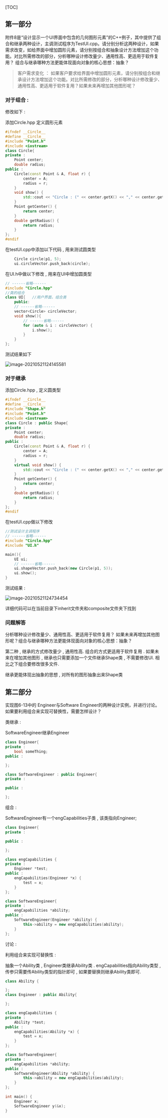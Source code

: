 [TOC]

## 第一部分

附件8是“设计显示一个UI界面中包含的几何图形元素”的C++例子，其中提供了组合和继承两种设计，主调测试程序为TestUI.cpp。请分别分析这两种设计，如果需求改变，如给界面中增加圆形元素，请分别按组合和抽象设计方法增加这个功能。对比所需修改的部分，分析哪种设计修改量少、通用性高、更适用于软件复用？ 组合与继承哪种方法更能体现面向对象的核心思想：抽象？

>客户需求变化 ：
>如果客户要求给界面中增加圆形元素，请分别按组合和继承设计方法增加这个功能。对比所需修改的部分，分析哪种设计修改量少、通用性高、更适用于软件复用？如果未来再增加其他图形呢？

### 对于组合 : 

修改如下 :

添加Circle.hpp 定义圆形元素

```c++
#ifndef __Circle__
#define __Circle__
#include "Point.h"
#include <iostream>
class Circle{
private :
    Point center;
    double radius;
public :
    Circle(const Point & A, float r) {
        center = A;
        radius = r;
    }
    void show() {
        std::cout << "Circle : (" << center.getX() << "," << center.getY() << " ) r = " << radius << std::endl; 
    }
    Point getCenter() {
        return center;
    }
    double getRadius() {
        return radius;
    }
};
#endif
```

在testUI.cpp中添加以下代码 , 用来测试圆类型

```c++
	Circle circle(p1, 5);
	ui.circleVector.push_back(circle);
```

在UI.h中做以下修改 , 用来在UI中增加圆类型

```c++
// ------省略------
#include "Circle.hpp"
//类的组合
class UI{   //用户界面，组合类 
    public:
    // ------省略------
    vector<Circle> circleVector;
	void show(){
		// ------省略------
		for (auto & i : circleVector) {
			i.show();
		}
	}
};
```

测试结果如下

![image-20210521124145581](C:\Users\yqy\AppData\Roaming\Typora\typora-user-images\image-20210521124145581.png)

### 对于继承

添加Circle.hpp , 定义圆类型

```c++
#ifndef __Circle__
#define __Circle__
#include "Shape.h"
#include "Point.h"
#include <iostream>
class Circle : public Shape{
private :
    Point center;
    double radius;
public :
    Circle(const Point & A, float r) {
        center = A;
        radius = r;
    }
    virtual void show() {
        std::cout << "Circle : (" << center.getX() << "," << center.getY() << " ) r = " << radius << std::endl; 
    }
    Point getCenter() {
        return center;
    }
    double getRadius() {
        return radius;
    }
};
#endif
```

在testUI.cpp做以下修改

```c++
//测试设计主调程序 
// ------省略------
#include "Circle.hpp"
#include "UI.h"

main(){ 
	UI ui;
    // ------省略------
    ui.shapeVector.push_back(new Circle(p1, 5));
    ui.show();
}
```

测试结果 : 

![image-20210521124734454](C:\Users\yqy\AppData\Roaming\Typora\typora-user-images\image-20210521124734454.png)

详细代码可以在当前目录下inherit文件夹和composite文件夹下找到

### 问题解答

分析哪种设计修改量少、通用性高、更适用于软件复用？ 如果未来再增加其他图形呢？组合与继承哪种方法更能体现面向对象的核心思想：抽象？

第二种 , 继承的方式修改量少 , 通用性高. 组合的方式更适用于软件复用 . 如果未来在增加其他图形 , 继承也只需要添加一个文件继承Shape类 , 不需要修改UI. 相比之下组合要修改很多文件.

继承更能体现出抽象的思想 , 对所有的图形抽象出来Shape类

## 第二部分

实现图6-13中的 Engineer与Software Engineer的两种设计实例，并进行讨论。如果要利用组合来实现可替换性，需要怎样设计？

类继承 : 

SoftwareEngineer继承Engineer

```c++
class Engineer{
private :
    bool someThing;
public : 

};

class SoftwareEngineer : public Engineer{
private :

public : 

};
```

组合 :

SoftwareEngineer有一个engCapabilities子类 , 该类指向Engineer;

```c++
class Engineer{
private :

public : 

};

class engCapabilities {
private : 
    Engineer *test;
public : 
    engCapabilities(Engineer *x) {
        test = x;
    }
};

class SoftwareEngineer{
private :
    engCapabilities *ability;
public : 
    SoftwareEngineer(Engineer *ability) {
        this->ability = new engCapabilities(ability);
    }
};
```

讨论 :



利用组合来实现可替换性 : 

抽象一个Ability类 , Engineer类继承Ability类 . engCapabilities指向Ability类型 , 传参只需要传Ability类型的指针即可 , 如果要替换则继承Ability类即可.

```c++
class Ability {

};
class Engineer : public Ability{

};

class engCapabilities {
private : 
    Ability *test;
public : 
    engCapabilities(Ability *x) {
        test = x;
    }
};

class SoftwareEngineer{
private :
    engCapabilities *ability;
public : 
    SoftwareEngineer(Ability *ability) {
        this->ability = new engCapabilities(ability);
    }
};
 
int main() {
    Engineer x;
    SoftwareEngineer y(&x);
}
```

